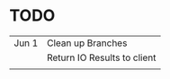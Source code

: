 TODO
====
|       |                             |
|-------|-----------------------------|
| Jun 1 | Clean up Branches           |
|       | Return IO Results to client |
|       |                             |
